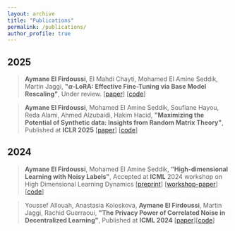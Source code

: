 ```yaml
---
layout: archive
title: "Publications"
permalink: /publications/
author_profile: true
---
```


2025
---
> **Aymane El Firdoussi**, El Mahdi Chayti, Mohamed El Amine Seddik, Martin Jaggi, **"$\alpha$-LoRA: Effective Fine-Tuning via Base Model Rescaling"**, Under review. [[paper](https://elfirdoussilab1.github.io/files/alpha_lora.pdf)] [[code](https://github.com/elfirdoussilab1/Transfer-Learning)]

> **Aymane El Firdoussi**, Mohamed El Amine Seddik, Soufiane Hayou, Reda Alami, Ahmed Alzubaidi, Hakim Hacid, **"Maximizing the Potential of Synthetic data: Insights from Random Matrix Theory"**, Published at **ICLR 2025** [[paper](https://elfirdoussilab1.github.io/files/ICLR_2025_Final_paper.pdf)] [[code](https://github.com/elfirdoussilab1/Synthetic-data)]

2024
---
> **Aymane El Firdoussi**, Mohamed El Amine Seddik, **"High-dimensional Learning with Noisy Labels"**, Accepted at **ICML** 2024 workshop on High Dimensional Learning Dynamics [[preprint](https://elfirdoussilab1.github.io/files/High_dimensional_Learning_with_Noisy_Labels.pdf)] 
[[workshop-paper](https://elfirdoussilab1.github.io/files/A_Random_Matrix_Analysis_of_Learning_with_Noisy_Labels.pdf)] [[code](https://github.com/elfirdoussilab1/High-Dimensional-Learning-Noisy-Labels)]

> Youssef Allouah, Anastasia Koloskova, **Aymane El Firdoussi**, Martin Jaggi, Rachid Guerraoui, **"The Privacy Power of Correlated Noise in Decentralized Learning"**, Published at **ICML 2024** [[paper](https://elfirdoussilab1.github.io/files/privacy_power.pdf)][[code](https://github.com/elfirdoussilab1/DECOR)]
